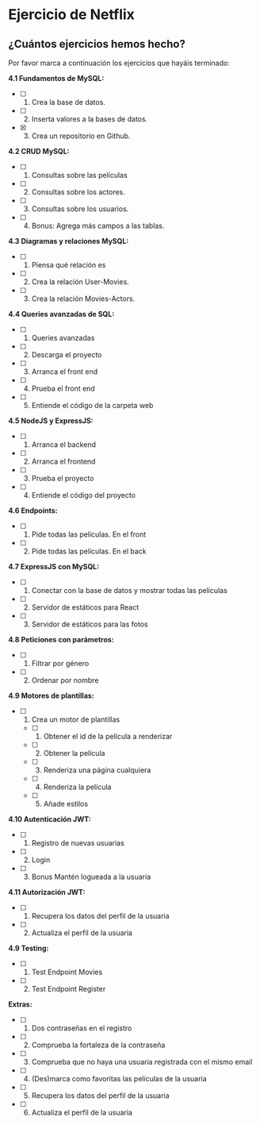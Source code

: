  # Ejercicio de Netflix

## ¿Cuántos ejercicios hemos hecho?

Por favor marca a continuación los ejercicios que hayáis terminado:

**4.1 Fundamentos de MySQL:**

- [ ] 1.  Crea la base de datos.
- [ ] 2.  Inserta valores a la bases de datos.
- [x] 3.  Crea un repositorio en Github.

**4.2 CRUD MySQL:**

- [ ] 1.  Consultas sobre las películas
- [ ] 2.  Consultas sobre los actores.
- [ ] 3.  Consultas sobre los usuarios.
- [ ] 4.  Bonus: Agrega más campos a las tablas.

**4.3 Diagramas y relaciones MySQL:**

- [ ] 1.  Piensa qué relación es
- [ ] 2.  Crea la relación User-Movies.
- [ ] 3.  Crea la relación Movies-Actors.

**4.4 Queries avanzadas de SQL:**

- [ ] 1. Queries avanzadas
- [ ] 2. Descarga el proyecto
- [ ] 3. Arranca el front end
- [ ] 4. Prueba el front end
- [ ] 5. Entiende el código de la carpeta web

**4.5 NodeJS y ExpressJS:**

- [ ] 1. Arranca el backend
- [ ] 2. Arranca el frontend
- [ ] 3. Prueba el proyecto
- [ ] 4. Entiende el código del proyecto

**4.6 Endpoints:**

- [ ] 1. Pide todas las películas. En el front
- [ ] 2. Pide todas las películas. En el back

**4.7 ExpressJS con MySQL:**

- [ ] 1. Conectar con la base de datos y mostrar todas las películas
- [ ] 2. Servidor de estáticos para React
- [ ] 3. Servidor de estáticos para las fotos

**4.8 Peticiones con parámetros:**

- [ ] 1. Filtrar por género
- [ ] 2. Ordenar por nombre

**4.9 Motores de plantillas:**

- [ ] 1. Crea un motor de plantillas
  - [ ] 1. Obtener el id de la película a renderizar
  - [ ] 2. Obtener la película
  - [ ] 3. Renderiza una página cualquiera
  - [ ] 4. Renderiza la película
  - [ ] 5. Añade estilos

**4.10 Autenticación JWT:**

- [ ] 1. Registro de nuevas usuarias
- [ ] 2. Login
- [ ] 3. Bonus Mantén logueada a la usuaria

**4.11 Autorización JWT:**

- [ ] 1. Recupera los datos del perfil de la usuaria
- [ ] 2. Actualiza el perfil de la usuaria

**4.9 Testing:**

- [ ] 1. Test Endpoint Movies
- [ ] 2. Test Endpoint Register



**Extras:**

- [ ] 1. Dos contraseñas en el registro
- [ ] 2. Comprueba la fortaleza de la contraseña
- [ ] 3. Comprueba que no haya una usuaria registrada con el mismo email
- [ ] 4. (Des)marca como favoritas las películas de la usuaria
- [ ] 5. Recupera los datos del perfil de la usuaria
- [ ] 6. Actualiza el perfil de la usuaria
